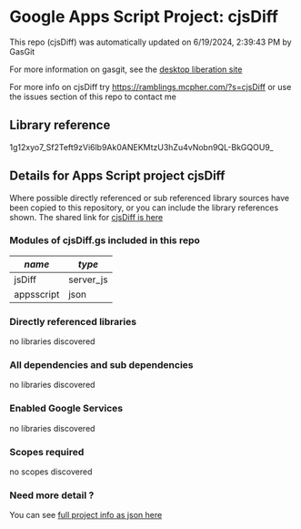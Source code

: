 # Google Apps Script Project: cjsDiff
This repo (cjsDiff) was automatically updated on 6/19/2024, 2:39:43 PM by GasGit

For more information on gasgit, see the [desktop liberation site](https://ramblings.mcpher.com/drive-sdk-and-github/migrategasgit/ "desktop liberation")

For more info on cjsDiff try https://ramblings.mcpher.com/?s=cjsDiff or use the issues section of this repo to contact me
## Library reference
1g12xyo7_Sf2Teft9zVi6lb9Ak0ANEKMtzU3hZu4vNobn9QL-BkGQOU9_


## Details for Apps Script project cjsDiff
Where possible directly referenced or sub referenced library sources have been copied to this repository, or you can include the library references shown. 
The shared link for [cjsDiff is here](https://script.google.com/d/1g12xyo7_Sf2Teft9zVi6lb9Ak0ANEKMtzU3hZu4vNobn9QL-BkGQOU9_/edit?usp=sharing "open in the GAS IDE")

### Modules of cjsDiff.gs included in this repo
*name*|*type*
--- | --- 
jsDiff| server_js
appsscript| json
### Directly referenced libraries
no libraries discovered
### All dependencies and sub dependencies
no libraries discovered
### Enabled Google Services
no libraries discovered
### Scopes required
no scopes discovered
### Need more detail ?
You can see [full project info as json here](info.json)
